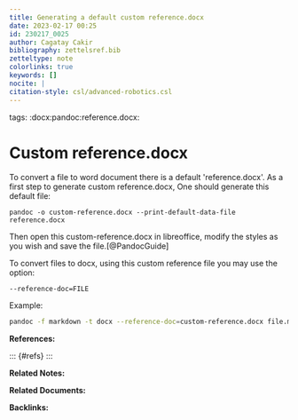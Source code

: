```yaml
---
title: Generating a default custom reference.docx 
date: 2023-02-17 00:25
id: 230217_0025
author: Cagatay Cakir
bibliography: zettelsref.bib
zetteltype: note
colorlinks: true
keywords: []
nocite: |
citation-style: csl/advanced-robotics.csl
---
```

tags: :docx:pandoc:reference.docx:

# Custom reference.docx  

To convert a file to word document there is a default 'reference.docx'. As a
first step to generate custom reference.docx, One should generate this default
file:

	pandoc -o custom-reference.docx --print-default-data-file reference.docx

Then open this custom-reference.docx in libreoffice, modify the styles as you
wish and save the file.[@PandocGuide]

To convert files to docx, using this custom reference file you may use the option:

    --reference-doc=FILE 
   
Example:

```bash
pandoc -f markdown -t docx --reference-doc=custom-reference.docx file.md -o file.docx
```

**References:**

::: {#refs}
:::

**Related Notes:**


**Related Documents:**


**Backlinks:**
